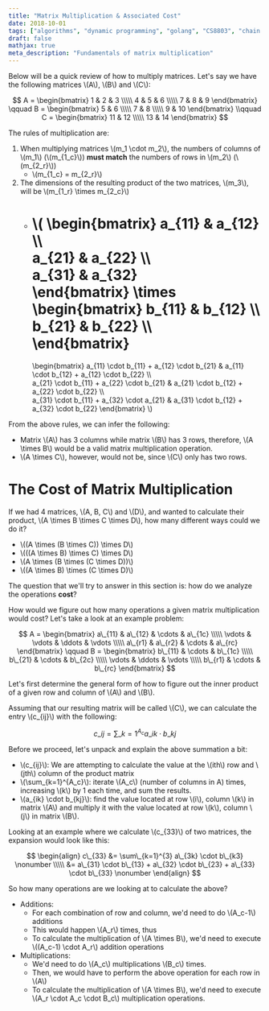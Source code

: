 ```yaml
---
title: "Matrix Multiplication & Associated Cost"
date: 2018-10-01
tags: ["algorithms", "dynamic programming", "golang", "CS8803", "chain matrix multiplication", "fundamentals"]
draft: false
mathjax: true
meta_description: "Fundamentals of matrix multiplication"
---
```


Below will be a quick review of how to multiply matrices. Let's say we have the 
following matrices \\(A\\), \\(B\\) and \\(C\\):

$$
A =
  \begin{bmatrix}
    1 & 2 & 3 \\\\\
    4 & 5 & 6 \\\\\
    7 & 8 & 9
  \end{bmatrix} \qquad
B =
  \begin{bmatrix}
    5 & 6 \\\\\
    7 & 8 \\\\\
    9 & 10
  \end{bmatrix} \\qquad
C =
  \begin{bmatrix}
    11 & 12 \\\\\
    13 & 14
  \end{bmatrix}
$$

The rules of multiplication are:

1. When multiplying matrices \\(m_1 \cdot m_2\\), the numbers of columns of \\(m_1\\) 
  (\\(m\_{1_c}\\)) __must match__ the numbers of rows in \\(m_2\\) (\\(m\_{2_r}\\))
    * \\(m\_{1_c} = m\_{2_r}\\)
1. The dimensions of the resulting product of the two matrices, \\(m_3\\), will be 
  \\(m\_{1_r} \times m\_{2_c}\\)
    * \\( 
        \begin{bmatrix}
          a\_{11} & a\_{12} \\\\\
          a\_{21} & a\_{22} \\\\\
          a\_{31} & a\_{32}  
        \end{bmatrix}
        \times
        \begin{bmatrix}
          b\_{11} & b\_{12} \\\\\
          b\_{21} & b\_{22} \\\\\
        \end{bmatrix}
        =
        \begin{bmatrix}
          a\_{11} \cdot b\_{11} + a\_{12} \cdot b\_{21} & a\_{11} \cdot b\_{12} + a\_{12} \cdot b\_{22} \\\\\
          a\_{21} \cdot b\_{11} + a\_{22} \cdot b\_{21} & a\_{21} \cdot b\_{12} + a\_{22} \cdot b\_{22} \\\\\
          a\_{31} \cdot b\_{11} + a\_{32} \cdot a\_{21} & a\_{31} \cdot b\_{12} + a\_{32} \cdot b\_{22}
        \end{bmatrix}
      \\)

From the above rules, we can infer the following:

* Matrix \\(A\\) has 3 columns while matrix \\(B\\) has 3 rows, therefore, 
  \\(A \times B\\) would be a valid matrix multiplication operation. 
* \\(A \times C\\), however, would not be, since \\(C\\) only has two rows.

# The Cost of Matrix Multiplication
If we had 4 matrices, \\(A, B, C\\) and \\(D\\), and wanted to calculate their product, 
\\(A \times B \times C \times D\\), how many different ways could we do it?

* \\((A \times (B \times C)) \times D\\)
* \\(((A \times B) \times C) \times D\\)
* \\(A \times (B \times (C \times D))\\)
* \\((A \times B) \times (C \times D)\\)

The question that we'll try to answer in this section is: how do we analyze the 
operations __cost__?

How would we figure out how many operations a given matrix multiplication would cost?
Let's take a look at an example problem:

$$
A =
  \begin{bmatrix}
    a\_{11} & a\_{12} & \cdots & a\_{1c} \\\\\
    \vdots & \vdots & \ddots & \vdots \\\\\
    a\_{r1} & a\_{r2} & \cdots & a\_{rc}
  \end{bmatrix} \qquad
B =
  \begin{bmatrix}
    b\_{11} & \cdots & b\_{1c} \\\\\
    b\_{21} & \cdots & b\_{2c} \\\\\ 
    \vdots & \ddots & \vdots \\\\\
    b\_{r1} & \cdots & b\_{rc}
  \end{bmatrix}
$$

Let's first determine the general form of how to figure out the inner product of 
a given row and column of \\(A\\) and \\(B\\). 

Assuming that our resulting matrix will be called \\(C\\), we can calculate the
entry \\(c\_{ij}\\) with the following:

$$
c\_{ij} = \sum\_{k=1}^{A_c} a\_{ik} \cdot b\_{kj}
$$

Before we proceed, let's unpack and explain the above summation a bit:

* \\(c\_{ij}\\): We are attempting to calculate the value at the \\(ith\\) row 
  and \\(jth\\) column of the product matrix
* \\(\sum\_{k=1}^{A_c}\\): iterate \\(A_c\\) (number of columns in A) times, 
  increasing \\(k\\) by 1 each time, and sum the results.
* \\(a\_{ik} \cdot b\_{kj}\\): find the value located at row \\(i\\), column \\(k\\)
  in matrix \\(A\\) and multiply it with the value located at row \\(k\\), 
  column \\(j\\) in matrix \\(B\\).

Looking at an example where we calculate \\(c\_{33}\\) of two matrices, the 
expansion would look like this:

$$
\begin{align}
  c\_{33} &= \sum\_{k=1}^{3} a\_{3k} \cdot b\_{k3} \nonumber \\\\\
  &= a\_{31} \cdot b\_{13} + a\_{32} \cdot b\_{23} + a\_{33} \cdot b\_{33} \nonumber
\end{align}
$$

So how many operations are we looking at to calculate the above?

* Additions:
    * For each combination of row and column, we'd need to do \\(A_c-1\\) additions
    * This would happen \\(A_r\\) times, thus
    * To calculate the multiplication of \\(A \times B\\), we'd need to execute
      \\((A_c-1) \cdot A_r\\) addition operations
* Multiplications:
    * We'd need to do \\(A_c\\) multiplications \\(B_c\\) times.
    * Then, we would have to perform the above operation for each row in \\(A\\)
    * To calculate the multiplication of \\(A \times B\\), we'd need to execute 
      \\(A_r \cdot A_c \cdot B_c\\) multiplication operations.
